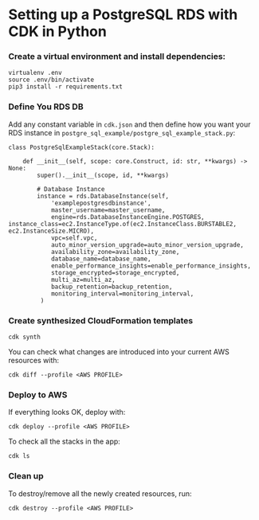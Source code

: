# Setting up a PostgreSQL RDS with CDK in Python

### Create a virtual environment and install dependencies:

```
virtualenv .env
source .env/bin/activate
pip3 install -r requirements.txt
```

### Define You RDS DB 

Add any constant variable in `cdk.json` and then define how you want your RDS instance in `postgre_sql_example/postgre_sql_example_stack.py`:

```
class PostgreSqlExampleStack(core.Stack):

    def __init__(self, scope: core.Construct, id: str, **kwargs) -> None:
        super().__init__(scope, id, **kwargs)

        # Database Instance
        instance = rds.DatabaseInstance(self,
            'examplepostgresdbinstance', 
            master_username=master_username,
            engine=rds.DatabaseInstanceEngine.POSTGRES, instance_class=ec2.InstanceType.of(ec2.InstanceClass.BURSTABLE2, ec2.InstanceSize.MICRO), 
            vpc=self.vpc,
            auto_minor_version_upgrade=auto_minor_version_upgrade,
            availability_zone=availability_zone,
            database_name=database_name,
            enable_performance_insights=enable_performance_insights,
            storage_encrypted=storage_encrypted,
            multi_az=multi_az,
            backup_retention=backup_retention,
            monitoring_interval=monitoring_interval,
         )
```

### Create synthesized CloudFormation templates

```
cdk synth
```

You can check what changes are introduced into your current AWS resources with:
```
cdk diff --profile <AWS PROFILE>
```


### Deploy to AWS

If everything looks OK, deploy with:

```
cdk deploy --profile <AWS PROFILE>
```

To check all the stacks in the app:

```
cdk ls
```

### Clean up

To destroy/remove all the newly created resources, run:

```
cdk destroy --profile <AWS PROFILE>
```
